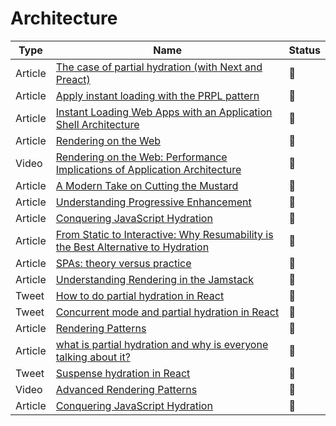 # Architecture

| Type    | Name                                                                                                                                                                                              | Status          |
| ------- | ------------------------------------------------------------------------------------------------------------------------------------------------------------------------------------------------- | --------------- |
| Article | [The case of partial hydration (with Next and Preact)](https://medium.com/@luke_schmuke/how-we-achieved-the-best-web-performance-with-partial-hydration-20fab9c808d5)                             | :bookmark_tabs: |
| Article | [Apply instant loading with the PRPL pattern](https://web.dev/apply-instant-loading-with-prpl)                                                                                                    | :bookmark_tabs: |
| Article | [Instant Loading Web Apps with an Application Shell Architecture](https://developers.google.com/web/updates/2015/11/app-shell)                                                                    | :bookmark_tabs: |
| Article | [Rendering on the Web](https://developers.google.com/web/updates/2019/02/rendering-on-the-web)                                                                                                    | :bookmark_tabs: |
| Video   | [Rendering on the Web: Performance Implications of Application Architecture](https://www.youtube.com/watch?v=k-A2VfuUROg)                                                                         | :bookmark_tabs: |
| Article | [A Modern Take on Cutting the Mustard](https://snugug.com/musings/modern-cutting-the-mustard)                                                                                                     | :bookmark_tabs: |
| Article | [Understanding Progressive Enhancement](https://alistapart.com/article/understandingprogressiveenhancement)                                                                                       | :bookmark_tabs: |
| Article | [Conquering JavaScript Hydration](https://dev.to/ryansolid/conquering-javascript-hydration-a9f)                                                                                                   | :bookmark_tabs: |
| Article | [From Static to Interactive: Why Resumability is the Best Alternative to Hydration](https://www.builder.io/blog/from-static-to-interactive-why-resumability-is-the-best-alternative-to-hydration) | :bookmark_tabs: |
| Article | [SPAs: theory versus practice](https://nolanlawson.com/2022/06/27/spas-theory-versus-practice)                                                                                                    | :bookmark_tabs: |
| Article | [Understanding Rendering in the Jamstack](https://bejamas.io/blog/understanding-rendering-in-the-jamstack/)                                                                                       | :bookmark_tabs: |
| Tweet   | [How to do partial hydration in React](https://twitter.com/iamakulov/status/1437415799514271746)                                                                                                  | :bookmark_tabs: |
| Tweet   | [Concurrent mode and partial hydration in React](https://twitter.com/dan_abramov/status/1200111677833973760)                                                                                      | :bookmark_tabs: |
| Article | [Rendering Patterns](https://www.patterns.dev/posts/rendering-patterns)                                                                                                                           | :bookmark_tabs: |
| Article | [what is partial hydration and why is everyone talking about it?](https://ajcwebdev.com/what-is-partial-hydration-and-why-is-everyone-talking-about-it)                                           | :bookmark_tabs: |
| Tweet   | [Suspense hydration in React](https://twitter.com/iamakulov/status/1537085468327587840)                                                                                                           | :bookmark_tabs: |
| Video   | [Advanced Rendering Patterns](https://www.youtube.com/watch?v=PN1HgvAOmi8&ab_channel=RealWorldReact)                                                                                              | :bookmark_tabs: |
| Article | [Conquering JavaScript Hydration](https://dev.to/this-is-learning/conquering-javascript-hydration-a9f)                                                                                            | :bookmark_tabs: |

